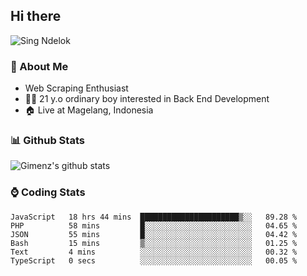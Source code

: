 
## Hi there
 ![Sing Ndelok](https://komarev.com/ghpvc/?username=Gimenz&color=green)

### 👤 About Me
* Web Scraping Enthusiast
* 🤷‍♂️ 21 y.o ordinary boy interested in Back End Development
* 🏠 Live at Magelang, Indonesia 

### 📊 Github Stats
  <img alt="Gimenz's github stats" src="https://github-readme-stats.vercel.app/api?username=Gimenz&count_private=true&hide=issues&show_icons=true&include_all_commits=true&line_height=24&border_radius=0"/>

### ⌚ Coding Stats
<!--START_SECTION:waka-->

```text
JavaScript   18 hrs 44 mins  ██████████████████████▒░░   89.28 %
PHP          58 mins         █░░░░░░░░░░░░░░░░░░░░░░░░   04.65 %
JSON         55 mins         █░░░░░░░░░░░░░░░░░░░░░░░░   04.42 %
Bash         15 mins         ▒░░░░░░░░░░░░░░░░░░░░░░░░   01.25 %
Text         4 mins          ░░░░░░░░░░░░░░░░░░░░░░░░░   00.32 %
TypeScript   0 secs          ░░░░░░░░░░░░░░░░░░░░░░░░░   00.05 %
```

<!--END_SECTION:waka-->
